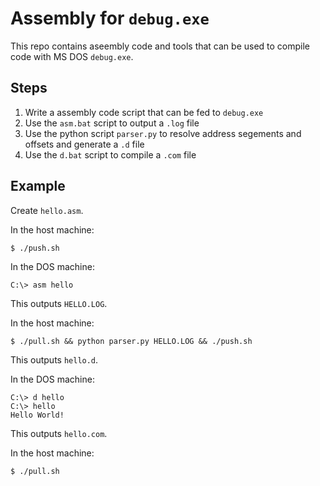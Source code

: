 # Assembly for `debug.exe`

This repo contains aseembly code and tools that can be used to compile code with MS DOS `debug.exe`.

## Steps

1. Write a assembly code script that can be fed to `debug.exe`
2. Use the `asm.bat` script to output a `.log` file
3. Use the python script `parser.py` to resolve address segements and offsets and generate a `.d` file
4. Use the `d.bat` script to compile a `.com` file

## Example

Create `hello.asm`.

In the host machine:

```
$ ./push.sh
```

In the DOS machine:

```
C:\> asm hello
```

This outputs `HELLO.LOG`.

In the host machine:

```
$ ./pull.sh && python parser.py HELLO.LOG && ./push.sh
```

This outputs `hello.d`.

In the DOS machine:

```
C:\> d hello
C:\> hello
Hello World!
```

This outputs `hello.com`.

In the host machine:

```
$ ./pull.sh
```


